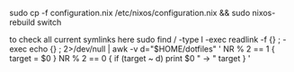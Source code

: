sudo cp -f configuration.nix /etc/nixos/configuration.nix && sudo nixos-rebuild switch

to check all current symlinks here
sudo find / -type l -exec readlink -f {} \; -exec echo {} \; 2>/dev/null | awk -v d="$HOME/dotfiles" '
  NR % 2 == 1 { target = $0 }
  NR % 2 == 0 { if (target ~ d) print $0 " -> " target }
'
